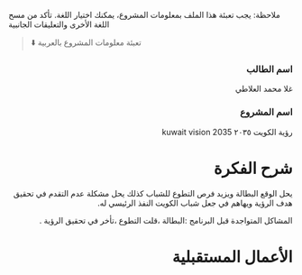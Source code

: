 
ملاحظة: يجب تعبئة هذا الملف بمعلومات المشروع، يمكنك اختيار اللغة. تأكد من مسح اللغة الأخرى والتعليقات الجانبية 
> ⬇️ تعبئة معلومات المشروع بالعربية  

<div dir="rtl">
  
### اسم الطالب

غلا محمد العلاطي

### اسم المشروع

رؤية الكويت ٢٠٣٥
kuwait vision 2035

# شرح الفكرة

يحل الوقع البطالة ويزيد فرص التطوع للشباب كذلك يحل مشكلة عدم التقدم في تحقيق هدف الرؤية ويهاهم في جعل شباب الكويت النفذ الرئيسي له.

المشاكل المتواجدة قبل البرنامج :البطالة ،قلت التطوع ،تأخر في تحقيق الرؤية .

# الأعمال المستقبلية




</div>



